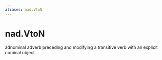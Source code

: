 ```yaml
---
aliases: nad.VtoN
---
```

# nad.VtoN

adnominal adverb preceding and modifying a transitive verb with an explicit nominal object
> 